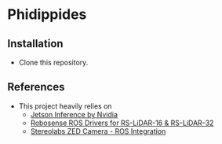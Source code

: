 # Phidippides


## Installation
- Clone this repository.

## References
- This project heavily relies on 
  - [Jetson Inference by Nvidia](https://github.com/dusty-nv/jetson-inference)
  -  [Robosense ROS Drivers for RS-LiDAR-16 & RS-LiDAR-32](https://github.com/CPFL/robosense)
  -   [Stereolabs ZED Camera - ROS Integration](https://github.com/stereolabs/zed-ros-wrapper)

